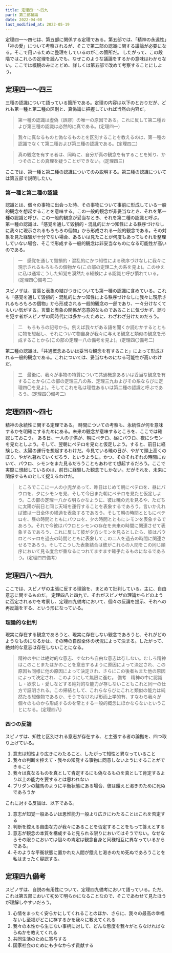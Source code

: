 ```yaml
---
title: 定理四一～四九
part: 第二部補論
date: 2022-04-08
last_modified_at: 2022-05-19
---
```

定理四一～四七は、第五部に関係する定理である。第五部では、「精神の永遠性」「神の愛」について考察されるが、そこで第二部の認識に関する議論が必要になる。そこで用いるために整理をしているのがこの箇所だ。
したがって、この段階ではこれらの定理を読んでも、なぜこのような議論をするかの意味はわからない。ここでは概観のみにとどめ、詳しくは第五部で改めて考察することにしよう。

## 定理四一～四三

三種の認識について語っている箇所である。定理の内容は以下のとおりだが、どれも第一種と第二種の区別と、真偽論に把握していれば当然の内容だ。

>第一種の認識は虚偽〔誤謬〕の唯一の原因である。これに反して第二種および第三種の認識は必然的に真である。(定理四一)

>我々に真なるものと偽なるものとを区別することを教えるのは、第一種の認識でなくて第二種および第三種の認識である。(定理四二)

>真の観念を有する者は、同時に、自分が真の観念を有することを知り、かつそのことの真理を疑うことができない。(定理四三)

ここでは、第一種と第二種の認識についてのみ説明する。第三種の認識については第五部で説明したい。

### 第一種と第二種の認識

認識とは、個々の事物に出会った時、その事物について事前に形成している一般的観念を想起することを意味する。この一般的観念が非妥当なとき、それを第一種の認識と呼び、この一般的観念が妥当なとき、それを第二種の認識と呼ぶ。
第一種の認識は、「感覚を通して毀損的・混乱的にかつ知性による秩序づけなしに我々に現示されるもろもろの個物」から形成される一般的観念である。その対象を見た経験が十分でない場合、あるいは見たことが何度もあってもそれを整理していない場合、そこで形成する一般的観念は非妥当なものになる可能性が高いのである。

>一　感覚を通して毀損的・混乱的にかつ知性による秩序づけなしに我々に現示されるもろもろの個物から(この部の定理二九の系を見よ)。このゆえに私は通常こうした知覚を漠然たる経験による認識と呼び慣れている。(定理四〇備考二)

スピノザは、言葉と表象の結びつきについても第一種の認識に含めている。これも「感覚を通して毀損的・混乱的にかつ知性による秩序づけなしに我々に現示されるもろもろの個物」から形成される一般的観念の一部であり、一々分けなくてもいい気がする。言葉と表象の関係が恣意的なものであることに気づかず、誤りを犯す者がスピノザの同時代には多かったために、わざわざ分けたのだろう。

>二　もろもろの記号から。例えば我々がある語を聞くか読むかするとともに物を想起し、それについて物自身が我々に与える観念と類似の観念を形成することから(この部の定理一八の備考を見よ)。(定理四〇備考二)

第二種の認識は、「共通概念あるいは妥当な観念を有すること」によって形成される一般的観念である。これについては、妥当なものになる可能性が高いわけだ。

>三　最後に、我々が事物の特質について共通概念あるいは妥当な観念を有することから(この部の定理三八の系、定理三九およびその系ならびに定理四〇を見よ)。そしてこれを私は理性あるいは第二種の認識と呼ぶであろう。(定理四〇備考二)

## 定理四四～四七

精神の永続性に関する定理である。
時間についての考察も、永続性が何を意味するかを明確にするためにある。未来の観念が意味するところを、ここでは確認しておこう。
ある日、一人の子供が、朝にペテロ、昼にパウロ、夜にシモンを見たとしよう。そして、翌朝にペテロを見たと仮定しよう。すると、前日に経験した、太陽の運行を想起するわけだ。今見ている暁の日が、やがて頭上高くのぼり、やがれ暮れていくだろう、というように。かつ、そのそれぞれの時間において、パウロ、シモンをまた見るだろうこともあわせて想起するだろう。ここで実際に想起しているのは、前日に経験した観念でしかない。だがそれを、未来に関係するものとして捉えるわけだ。

>ところでここに一人の小児があって、昨日はじめて朝にペテロを、昼にパウロを、夕にシモンを見、そして今日また朝にペテロを見たと仮定しよう。この部の定理一八から明らかなように、彼は暁の光を見るや、ただちに太陽が前日と同じ天域を運行することを表象するであろう。言いかえれば彼は一日全体の経過を表象するであろう。そして朝の時間とともにペテロを、昼の時間とともにパウロを、夕の時間とともにシモンを表象するであろう。それで今彼はパウロとシモンの存在を未来の時間に関連させて表象するであろう、これに反して彼が夕方シモンを見るとしたら、彼はパウロとペテロを過去の時間とともに表象してこの二人を過去の時間に関連させるであろう。そしてこうした表象結合は彼がこれらの人間をこの同じ順序において見る度合が重なるにつれてますます確乎たるものになるであろう。(定理四四備考)

## 定理四八～四九

ここでは、スピノザの主張に反する理論を、まとめて批判している。主に、自由意志に関するものだ。
定理四八と四九で、それがスピノザの理論からどのように否定されるかを考察し、定理四九備考において、個々の反論を提示、それへの再反論をする、という形になっている。

### 理論的な批判

現実に存在する観念であろうと、現実に存在しない観念であろうと、それがどのようなものになるかは、その時の自然全体の状況によって決まる。したがって、絶対的な意志は存在しないことになる。

>精神の中には絶対的な意志、すなわち自由な意志は存しない。むしろ精神はこのことまたはかのことを意志するように原因によって決定され、この原因も同様に他の原因によって決定され、さらにこの後者もまた他の原因によって決定され、このようにして無限に進む。
>備考　精神の中に認識し・欲求し・愛しなどする絶対的な能力が存しないこともこれと同一の仕方で証明される。この帰結として、これらならびにこれと類似の能力は純然たる想像物であるか、そうでなければ形而上学的有、すなわち我々が個々のものから形成するのを常とする一般的概念にほかならないということになる。(定理四八)

### 四つの反論

スピノザは、知性と区別される意志が存在する、と主張する者の論拠を、四つ取り上げている。

1. 意志は知性より広きにわたること、したがって知性と異なっていること
2. 我々の判断を控えて・我々の知覚する事物に同意しないようにすることができること
3. 我々は真なるものを真として肯定するにも偽なるものを真として肯定するより以上の能力を要するとは思われない
4. ブリダンの驢馬のように平衡状態にある場合、彼は餓えと渇きのために死ぬであろうか

これに対する反論は、以下である。

1. 意志が知覚一般あるいは思惟能力一般より広きにわたることはこれを否定する
2. 判断を控える自由な力が我々にあることを否定することをもって答えとする
3. 意志が観念の本質を構成すると見られる限りにおいてはそうでない。なぜならその限りにおいては個々の肯定は観念自身と同様相互に異なっているからである。
4. そのような平衡状態に置かれた人間が餓えと渇きのため死ぬであろうことを私はまったく容認する。

## 定理四九備考

スピノザは、自説の有用性について、定理四九備考において語っている。ただ、これは第五部において初めて明らかになることなので、そこであわせて見たほうが理解しやすいだろう。

1. 心情をまったく安らかにしてくれることのほか、さらに、我々の最高の幸福ないし至福がどこに存するかを我々に教えてくれる
2. 我々の本性から生じない事柄に対して、どんな態度を我々がとらなければならぬかを教えてくれる
3. 共同生活のために寄与する
4. 国家社会のためにも少なからず貢献する
